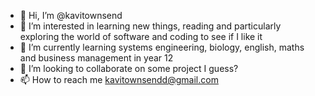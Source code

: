 - 👋 Hi, I’m @kavitownsend
- 👀 I’m interested in learning new things, reading and particularly exploring the world of software and coding to see if I like it
- 🌱 I’m currently learning systems engineering, biology, english, maths and business management in year 12
- 💞️ I’m looking to collaborate on some project I guess?
- 📫 How to reach me kavitownsendd@gmail.com

<!---
kavitownsend/kavitownsend is a ✨ special ✨ repository because its `README.md` (this file) appears on your GitHub profile.
You can click the Preview link to take a look at your changes.
--->
